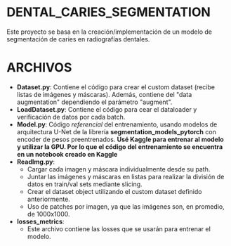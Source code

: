 # DENTAL_CARIES_SEGMENTATION
Este proyecto se basa en la creación/implementación de un modelo de segmentación de caries en radiografías dentales. 

# ARCHIVOS
- **Dataset.py**: Contiene el código para crear el custom dataset (recibe listas de imágenes y máscaras). Además, contiene del "data augmentation" dependiendo el parámetro "augment".
- **LoadDataset.py**: Contiene el código para cear el dataloader y verificación de datos por cada batch.
- **Model.py**: Código *referencial* del entrenamiento, usando modelos de arquitectura U-Net de la librería **segmentation_models_pytorch** con encoder de pesos preentrenados. **Usé Kaggle para entrenar al modelo y utilizar la GPU. Por lo que el código del entrenamiento se encuentra en un notebook creado en Kaggle**
- **ReadImg.py**:
  -  Cargar cada imagen y máscara individualmente desde su path.
  -  Juntar las imágenes y máscaras en listas para realizar la división de datos en train/val sets mediante slicing.
  -  Crear el dataset object utilizando el custom dataset definido anteriormente.
  -  Uso de patches por imagen, ya que las imágenes son, en promedio, de 1000x1000.
- **losses_metrics**:
  - Este archivo contiene las losses que se usarán para entrenar el modelo. 
